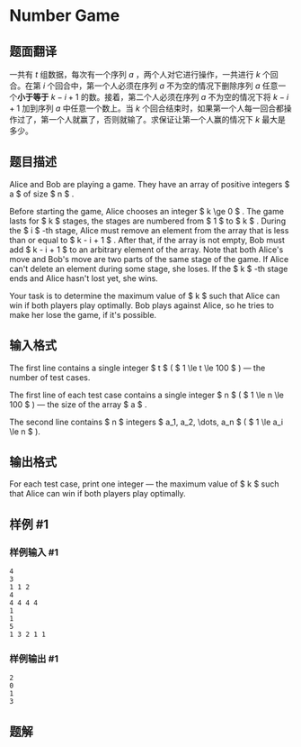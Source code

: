 # Number Game

## 题面翻译

一共有 $t$ 组数据，每次有一个序列 $a$ ，两个人对它进行操作，一共进行 $k$ 个回合。在第 $i$ 个回合中，第一个人必须在序列 $a$ 不为空的情况下删除序列 $a$ 任意一个**小于等于** $k-i+1$ 的数。接着，第二个人必须在序列 $a$ 不为空的情况下将 $k-i+1$ 加到序列 $a$ 中任意一个数上。当 $k$ 个回合结束时，如果第一个人每一回合都操作过了，第一个人就赢了，否则就输了。求保证让第一个人赢的情况下 $k$ 最大是多少。

## 题目描述

Alice and Bob are playing a game. They have an array of positive integers $ a $ of size $ n $ .

Before starting the game, Alice chooses an integer $ k \ge 0 $ . The game lasts for $ k $ stages, the stages are numbered from $ 1 $ to $ k $ . During the $ i $ -th stage, Alice must remove an element from the array that is less than or equal to $ k - i + 1 $ . After that, if the array is not empty, Bob must add $ k - i + 1 $ to an arbitrary element of the array. Note that both Alice's move and Bob's move are two parts of the same stage of the game. If Alice can't delete an element during some stage, she loses. If the $ k $ -th stage ends and Alice hasn't lost yet, she wins.

Your task is to determine the maximum value of $ k $ such that Alice can win if both players play optimally. Bob plays against Alice, so he tries to make her lose the game, if it's possible.

## 输入格式

The first line contains a single integer $ t $ ( $ 1 \le t \le 100 $ ) — the number of test cases.

The first line of each test case contains a single integer $ n $ ( $ 1 \le n \le 100 $ ) — the size of the array $ a $ .

The second line contains $ n $ integers $ a_1, a_2, \dots, a_n $ ( $ 1 \le a_i \le n $ ).

## 输出格式

For each test case, print one integer — the maximum value of $ k $ such that Alice can win if both players play optimally.

## 样例 #1

### 样例输入 #1

```
4
3
1 1 2
4
4 4 4 4
1
1
5
1 3 2 1 1
```

### 样例输出 #1

```
2
0
1
3
```


## 题解
